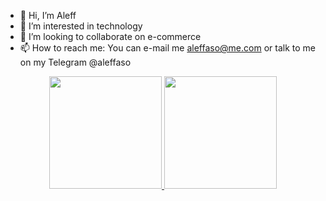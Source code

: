 - 👋 Hi, I’m Aleff
- 👀 I’m interested in technology
- 💞️ I’m looking to collaborate on e-commerce
- 📫 How to reach me: You can e-mail me aleffaso@me.com or talk to me on my Telegram @aleffaso

<div align="center">
  <a href="https://github.com/aleffaso">
  <img height="180em" src="https://github-readme-stats.vercel.app/api?username=aleffaso&theme=dark&show_icons=true&count_private=true"/>
  <img height="180em" src="https://github-readme-stats.vercel.app/api/top-langs/?username=aleffaso&layout=compact&langs_count=7&theme=dark"/>
</div>
